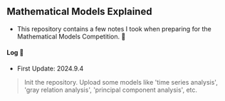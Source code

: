 ## Mathematical Models Explained
- This repository contains a few notes I took when preparing for the Mathematical Models Competition. 🤗
#### Log 📜
- First Update: 2024.9.4
> Init the repository. Upload some models like 'time series analysis', 'gray relation analysis', 'principal component analysis', etc.
